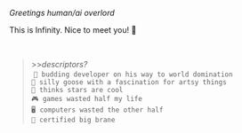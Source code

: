 _Greetings human/ai overlord_

This is Infinity. Nice to meet you! 👋

</br>
<!-- prettier-ignore -->
<section>

> \>>_descriptors?_</br>
> ‎
> `🌱 budding developer on his way to world domination`</br>
> `💖 silly goose with a fascination for artsy things` </br>
> `🌠 thinks stars are cool`</br>
> `🎮 games wasted half my life`</br>
> `🖥️ computers wasted the other half`</br>
> `🧠 certified big brane`</br>

  </section>
